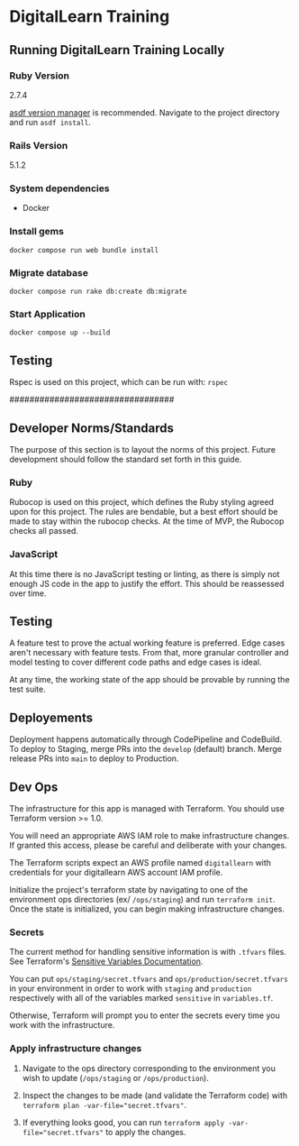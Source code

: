 # DigitalLearn Training

## Running DigitalLearn Training Locally

### Ruby Version

2.7.4

[asdf version manager](https://github.com/asdf-vm/asdf) is recommended. Navigate to the project directory and run `asdf install`.

### Rails Version

5.1.2

### System dependencies

- Docker

### Install gems

`docker compose run web bundle install`

### Migrate database

`docker compose run rake db:create db:migrate`

### Start Application

`docker compose up --build`

## Testing

Rspec is used on this project, which can be run with: `rspec`

#################################

## Developer Norms/Standards

The purpose of this section is to layout the norms of this project. Future development should follow the standard set forth in this guide.

### Ruby

Rubocop is used on this project, which defines the Ruby styling agreed upon for this project. The rules are bendable, but a best effort should be made to stay within the rubocop checks. At the time of MVP, the Rubocop checks all passed.

### JavaScript

At this time there is no JavaScript testing or linting, as there is simply not enough JS code in the app to justify the effort. This should be reassessed over time.

## Testing

A feature test to prove the actual working feature is preferred. Edge cases aren't necessary with feature tests. From that, more granular controller and model testing to cover different code paths and edge cases is ideal.

At any time, the working state of the app should be provable by running the test suite.

## Deployements

Deployment happens automatically through CodePipeline and CodeBuild. To deploy to Staging, merge PRs into the `develop` (default) branch. Merge release PRs into `main` to deploy to Production.

## Dev Ops

The infrastructure for this app is managed with Terraform. You should use Terraform version >= 1.0.

You will need an appropriate AWS IAM role to make infrastructure changes. If granted this access, please be careful and deliberate with your changes.

The Terraform scripts expect an AWS profile named `digitallearn` with credentials for your digitallearn AWS account IAM profile.

Initialize the project's terraform state by navigating to one of the environment ops directories (ex/ `/ops/staging`) and run `terraform init`. Once the state is initialized, you can begin making infrastructure changes.

### Secrets

The current method for handling sensitive information is with `.tfvars` files. See Terraform's [Sensitive Variables Documentation](https://learn.hashicorp.com/tutorials/terraform/sensitive-variables).

You can put `ops/staging/secret.tfvars` and `ops/production/secret.tfvars` in your environment in order to work with `staging` and `production` respectively with all of the variables marked `sensitive` in `variables.tf`.

Otherwise, Terraform will prompt you to enter the secrets every time you work with the infrastructure.

### Apply infrastructure changes

1. Navigate to the ops directory corresponding to the environment you wish to update (`/ops/staging` or `/ops/production`).

2. Inspect the changes to be made (and validate the Terraform code) with `terraform plan -var-file="secret.tfvars"`.

3. If everything looks good, you can run `terraform apply -var-file="secret.tfvars"` to apply the changes.
